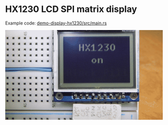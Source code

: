 # HX1230 LCD SPI matrix display

Example code: [demo-display-hx1230/src/main.rs](../demo/demo-display-hx1230/src/main.rs)

![HX1230 display example](https://raw.githubusercontent.com/viktorchvatal/black-pill-rust-assets/master/display-hx1230/display-hx1230.gif)